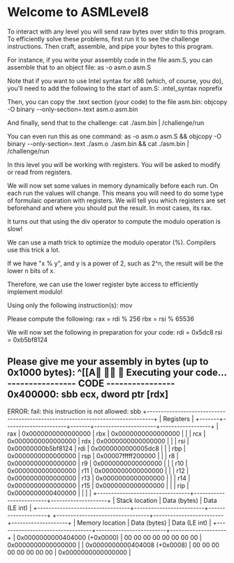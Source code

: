 
Welcome to ASMLevel8
==================================================

To interact with any level you will send raw bytes over stdin to this program.
To efficiently solve these problems, first run it to see the challenge instructions.
Then craft, assemble, and pipe your bytes to this program.

For instance, if you write your assembly code in the file asm.S, you can assemble that to an object file:
  as -o asm.o asm.S

Note that if you want to use Intel syntax for x86 (which, of course, you do), you'll need to add the following to the start of asm.S:
  .intel_syntax noprefix

Then, you can copy the .text section (your code) to the file asm.bin:
  objcopy -O binary --only-section=.text asm.o asm.bin

And finally, send that to the challenge:
  cat ./asm.bin | /challenge/run

You can even run this as one command:
  as -o asm.o asm.S && objcopy -O binary --only-section=.text ./asm.o ./asm.bin && cat ./asm.bin | /challenge/run

In this level you will be working with registers. You will be asked to modify
or read from registers.

We will now set some values in memory dynamically before each run. On each run
the values will change. This means you will need to do some type of formulaic
operation with registers. We will tell you which registers are set beforehand
and where you should put the result. In most cases, its rax.



It turns out that using the div operator to compute the modulo operation is slow!

We can use a math trick to optimize the modulo operator (%). Compilers use this trick a lot.

If we have "x % y", and y is a power of 2, such as 2^n, the result will be the lower n bits of x.

Therefore, we can use the lower register byte access to efficiently implement modulo!

Using only the following instruction(s):
  mov

Please compute the following:
  rax = rdi % 256
  rbx = rsi % 65536

We will now set the following in preparation for your code:
  rdi = 0x5dc8
  rsi = 0xb5bf8124

Please give me your assembly in bytes (up to 0x1000 bytes): 
^[[A  
Executing your code...
---------------- CODE ----------------
0x400000:	sbb   	ecx, dword ptr [rdx]
--------------------------------------

ERROR: fail: this instruction is not allowed: sbb
+--------------------------------------------------------------------------------+
| Registers                                                                      |
+-------+----------------------+-------+----------------------+------------------+
|  rax  |  0x0000000000000000  |  rbx  |  0x0000000000000000  |                  |
|  rcx  |  0x0000000000000000  |  rdx  |  0x0000000000000000  |                  |
|  rsi  |  0x00000000b5bf8124  |  rdi  |  0x0000000000005dc8  |                  |
|  rbp  |  0x0000000000000000  |  rsp  |  0x00007fffff200000  |                  |
|  r8   |  0x0000000000000000  |  r9   |  0x0000000000000000  |                  |
|  r10  |  0x0000000000000000  |  r11  |  0x0000000000000000  |                  |
|  r12  |  0x0000000000000000  |  r13  |  0x0000000000000000  |                  |
|  r14  |  0x0000000000000000  |  r15  |  0x0000000000000000  |                  |
|  rip  |  0x0000000000400000  |       |                      |                  |
+---------------------------------+-------------------------+--------------------+
| Stack location                  | Data (bytes)            | Data (LE int)      |
+---------------------------------+-------------------------+--------------------+
+---------------------------------+-------------------------+--------------------+
| Memory location                 | Data (bytes)            | Data (LE int)      |
+---------------------------------+-------------------------+--------------------+
|    0x0000000000404000 (+0x0000) | 00 00 00 00 00 00 00 00 | 0x0000000000000000 |
|    0x0000000000404008 (+0x0008) | 00 00 00 00 00 00 00 00 | 0x0000000000000000 |
